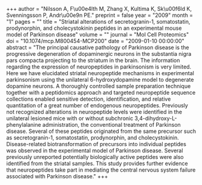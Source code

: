 +++
author = "Nilsson A, F\u00e4lth M, Zhang X, Kultima K, Sk\u00f6ld K, Svenningsson P, Andr\u00e9n PE."
preprint = false
year = "2009"
month = "1"
pages = ""
title = "Striatal alterations of secretogranin-1, somatostatin, prodynorphin, and cholecystokinin peptides in an experimental mouse model of Parkinson disease"
volume = ""
journal = "Mol Cell Proteomics"
doi = "10.1074/mcp.M800454-MCP200"
date = "2009-01-10 00:00:00"
abstract = "The principal causative pathology of Parkinson disease is the progressive degeneration of dopaminergic neurons in the substantia nigra pars compacta projecting to the striatum in the brain. The information regarding the expression of neuropeptides in parkinsonism is very limited. Here we have elucidated striatal neuropeptide mechanisms in experimental parkinsonism using the unilateral 6-hydroxydopamine model to degenerate dopamine neurons. A thoroughly controlled sample preparation technique together with a peptidomics approach and targeted neuropeptide sequence collections enabled sensitive detection, identification, and relative quantitation of a great number of endogenous neuropeptides. Previously not recognized alterations in neuropeptide levels were identified in the unilateral lesioned mice with or without subchronic 3,4-dihydroxy-L-phenylalanine administration, the conventional treatment of Parkinson disease. Several of these peptides originated from the same precursor such as secretogranin-1, somatostatin, prodynorphin, and cholecystokinin. Disease-related biotransformation of precursors into individual peptides was observed in the experimental model of Parkinson disease. Several previously unreported potentially biologically active peptides were also identified from the striatal samples. This study provides further evidence that neuropeptides take part in mediating the central nervous system failure associated with Parkinson disease."
+++

